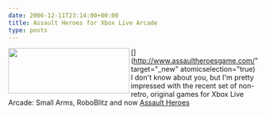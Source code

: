 ```yaml
---
date: 2006-12-11T23:14:00+00:00
title: Assault Heroes for Xbox Live Arcade
type: posts
---
```

[<img height="92" src="http://www.duncanmackenzie.net/images/WindowsLiveWriter/AssaultHeroesforXboxLiveArcade_BA0B/AssaultHeroes%5B6%5D.png" width="244" align="left" border="0" />](http://www.assaultheroesgame.com/" target="_new" atomicselection="true) I don't know about you, but I'm pretty impressed with the recent set of non-retro, original games for Xbox Live Arcade: Small Arms, RoboBlitz and now [Assault Heroes](http://www.assaultheroesgame.com/)
